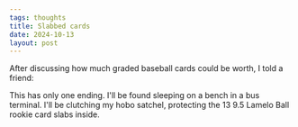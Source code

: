 ```yaml
---
tags: thoughts
title: Slabbed cards
date: 2024-10-13
layout: post
---
```


After discussing how much graded baseball cards could be worth, I told a friend:

This has only one ending. I'll be found sleeping on a bench in a bus terminal. I'll be clutching my hobo satchel, protecting the 13 9.5 Lamelo Ball rookie card slabs inside.